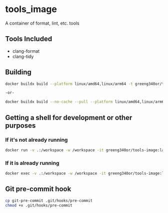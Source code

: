 # tools_image

A container of format, lint, etc. tools

## Tools Included

- clang-format
- clang-tidy

## Building

```bash
docker buildx build --platform linux/amd64,linux/arm64 -t greeng340or/tools-image -f Dockerfile --push .

-or-

docker buildx build --no-cache --pull --platform linux/amd64,linux/arm64 -t greeng340or/tools-image -f Dockerfile --push .
```

## Getting a shell for development or other purposes

### If it's not already running

```bash
docker run -v .:/workspace -w /workspace -it greeng340or/tools-image:latest /bin/bash
```

### If it is already running

```bash
docker exec -v .:/workspace -w /workspace -it greeng340or/tools-image:latest /bin/bash
```

## Git pre-commit hook

```bash
cp git-pre-commit .git/hooks/pre-commit
chmod +x .git/hooks/pre-commit
```